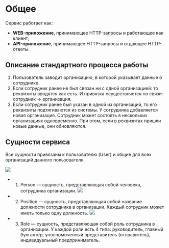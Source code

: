# Общее

Сервис работает как:

- **WEB-приложение**, принимающее HTTP-запросы и работающее как клиент;
- **API-приложение**, принимающее HTTP-запросы и отдающее HTTP-ответы.

## Описание стандартного процесса работы

1. Пользователь заводит организацию, в которой указывает данные о сотруднике.
2. Если сотрудник ранее не был связан ни с одной организацией: то реквизиты вводятся как есть. И привязка осуществляется
по связи: сотрудник -> организация.
3. Если сотрудник ранее был указан в одной из организаций, то его реквизиты подтягиваются из системы. У сотрудника
добавляется новая организация. Сотрудник может состоять в нескольких организациях одновременно. При этом, если в реквизитах
пришли новые данные, они обновляются.

## Сущности сервиса
Все сущности привязаны к пользователю (User) и общие для всех организаций данного пользователя.

![](assets/drawio/entity-person.drawio)
* 1. Person — сущность, представляющая собой человека, сотрудника организации.
![](assets/drawio/entity-position.drawio)
* 2. Position — сущность, представляющая собой название должности сотрудника в организации. Каждый сотрудник может иметь
только одну должность.
![](assets/drawio/entity-role.drawio)
* 3. Role — сущность, представляющая собой роль сотрудника в организации. У каждой роли есть 4 типа: руководитель, главный
бухгалтер, уполномоченный представитель (отправитель), индивидуальный предприниматель.

